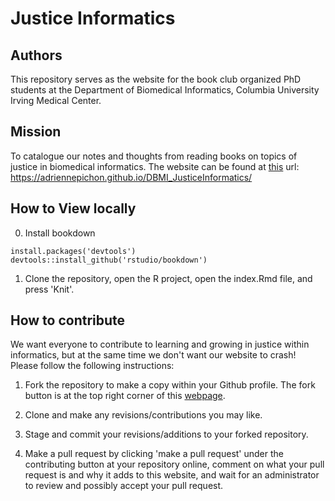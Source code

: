 # Justice Informatics

## Authors

This repository serves as the website for the book club organized PhD students at the Department of Biomedical Informatics, Columbia University Irving Medical Center. 

## Mission

To catalogue our notes and thoughts from reading books on topics of justice in biomedical informatics. The website can be found at [this](https://adriennepichon.github.io/DBMI_JusticeInformatics/) url: https://adriennepichon.github.io/DBMI_JusticeInformatics/

## How to View locally

0) Install bookdown

```
install.packages('devtools')
devtools::install_github('rstudio/bookdown')
```

1) Clone the repository, open the R project, open the index.Rmd file, and press 'Knit'.

## How to contribute

We want everyone to contribute to learning and growing in justice within informatics, but at the same time we don't want our website to crash! Please follow the following instructions:

1) Fork the repository to make a copy within your Github profile. The fork button is at the top right corner of this [webpage](https://github.com/adriennepichon/DBMI_JusticeInformatics).

2) Clone and make any revisions/contributions you may like.

3) Stage and commit your revisions/additions to your forked repository.

4) Make a pull request by clicking 'make a pull request' under the contributing button at your repository online, comment on what your pull request is and why it adds to this website, and wait for an administrator to review and possibly accept your pull request.
